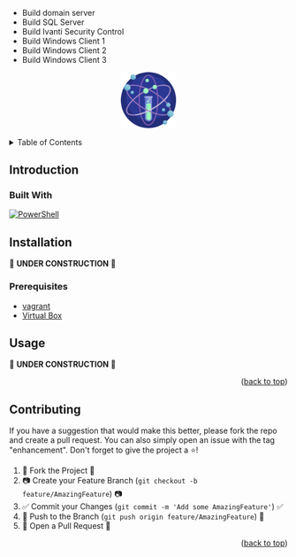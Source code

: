 - Build domain server
- Build SQL Server
- Build Ivanti Security Control
- Build Windows Client 1
- Build Windows Client 2
- Build Windows Client 3

<!-- PROJECT LOGO -->
<p align="center" style="text-align: center">
 <a href="https://github.com/Smooti-PowerShell/Disable-InactiveDomainAccount">
  <img src="./images/science.png" width="20%">
 </a><br />
</p>

<!-- TABLE OF CONTENTS -->
<details>
 <summary>Table of Contents</summary>
 <ol>
  <li>
   <a href="#introduction">Introduction</a>
   <ul>
    <li><a href="#built-with">Built With</a></li>
   </ul>
  </li>
   <li><a href="#installation">Installation</a></li>
   <ul>
    <li><a href="#prerequisites">Prerequisites</a></li>
   </ul>
  </li>
  <li><a href="#contributing">Contributing</a></li>
  <li><a href="#license">License</a></li>
 </ol>
</details>

<!-- ABOUT THE PROJECT -->

## Introduction

### Built With

[![PowerShell][powershell.com]][powershell-url]

<!-- Installation -->

## Installation

:construction: **UNDER CONSTRUCTION** :construction:

### Prerequisites

- [vagrant](https://www.vagrantup.com/)
- [Virtual Box](https://www.virtualbox.org/wiki/Downloads)

<!-- USAGE EXAMPLES -->

## Usage

:construction: **UNDER CONSTRUCTION** :construction:

<p align="right">(<a href="#top">back to top</a>)</p>

<!-- CONTRIBUTING -->

## Contributing

If you have a suggestion that would make this better, please fork the repo and create a pull request. You can also simply open an issue with the tag "enhancement".
Don't forget to give the project a :star:!

1. :fork_and_knife: Fork the Project :fork_and_knife:
2. :camera: Create your Feature Branch (`git checkout -b feature/AmazingFeature`) :camera:
3. :white_check_mark: Commit your Changes (`git commit -m 'Add some AmazingFeature'`) :white_check_mark:
4. :ribbon: Push to the Branch (`git push origin feature/AmazingFeature`) :ribbon:
5. :confetti_ball: Open a Pull Request :confetti_ball:

<p align="right">(<a href="#top">back to top</a>)</p>

<!-- MARKDOWN LINKS & IMAGES -->
<!-- https://www.markdownguide.org/basic-syntax/#reference-style-links -->

[powershell.com]: https://img.shields.io/badge/PowerShell-0769AD?style=badge&logo=powershell&logoColor=blue&color=black
[powershell-url]: https://docs.microsoft.com/en-us/powershell/
